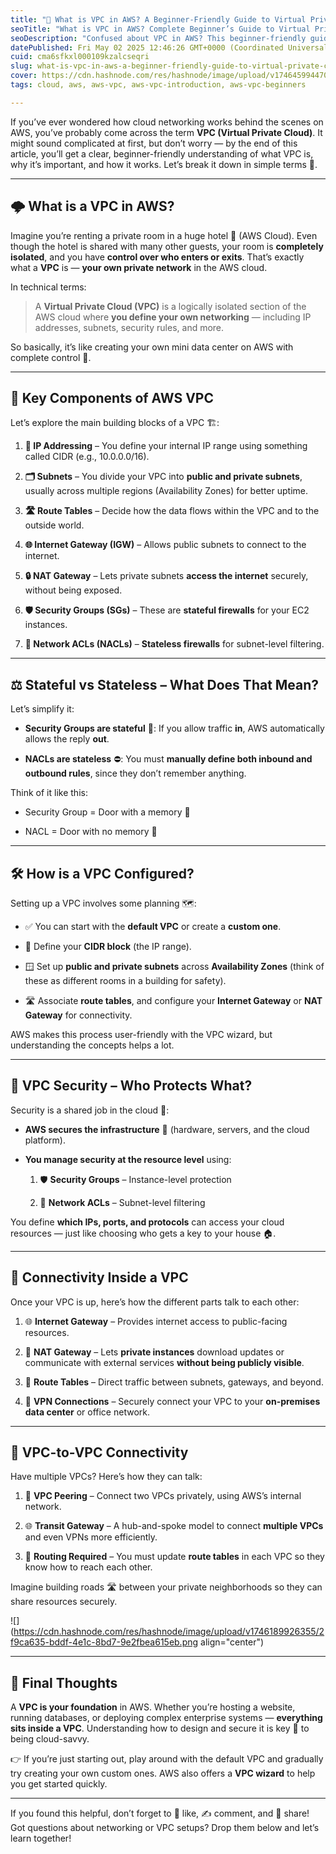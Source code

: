 ```yaml
---
title: "🚀 What is VPC in AWS? A Beginner-Friendly Guide to Virtual Private Cloud 🌐"
seoTitle: "What is VPC in AWS? Complete Beginner’s Guide to Virtual Private Cloud"
seoDescription: "Confused about VPC in AWS? This beginner-friendly guide breaks down VPC components, security settings, and connectivity — no tech jargon, just clear answers"
datePublished: Fri May 02 2025 12:46:26 GMT+0000 (Coordinated Universal Time)
cuid: cma6sfkxl000109kzalcseqri
slug: what-is-vpc-in-aws-a-beginner-friendly-guide-to-virtual-private-cloud
cover: https://cdn.hashnode.com/res/hashnode/image/upload/v1746459944701/5ae4ddcf-be7a-4bab-ab25-68e458b1ff10.png
tags: cloud, aws, aws-vpc, aws-vpc-introduction, aws-vpc-beginners

---
```


If you’ve ever wondered how cloud networking works behind the scenes on AWS, you’ve probably come across the term **VPC (Virtual Private Cloud)**. It might sound complicated at first, but don’t worry — by the end of this article, you’ll get a clear, beginner-friendly understanding of what VPC is, why it’s important, and how it works. Let’s break it down in simple terms 🧩.

---

## **🌩️ What is a VPC in AWS?**

Imagine you’re renting a private room in a huge hotel 🏨 (AWS Cloud). Even though the hotel is shared with many other guests, your room is **completely isolated**, and you have **control over who enters or exits**. That’s exactly what a **VPC** is — **your own private network** in the AWS cloud.

In technical terms:

> A **Virtual Private Cloud (VPC)** is a logically isolated section of the AWS cloud where **you define your own networking** — including IP addresses, subnets, security rules, and more.

So basically, it’s like creating your own mini data center on AWS with complete control 🔧.

---

## **🧱 Key Components of AWS VPC**

Let’s explore the main building blocks of a VPC 🏗️:

1. **🧮 IP Addressing** – You define your internal IP range using something called CIDR (e.g., 10.0.0.0/16).
    
2. **🗂️ Subnets** – You divide your VPC into **public and private subnets**, usually across multiple regions (Availability Zones) for better uptime.
    
3. **🛣️ Route Tables** – Decide how the data flows within the VPC and to the outside world.
    
4. **🌐 Internet Gateway (IGW)** – Allows public subnets to connect to the internet.
    
5. **🔒 NAT Gateway** – Lets private subnets **access the internet** securely, without being exposed.
    
6. **🛡️ Security Groups (SGs)** – These are **stateful firewalls** for your EC2 instances.
    
7. **🚧 Network ACLs (NACLs)** – **Stateless firewalls** for subnet-level filtering.
    

---

## **⚖️ Stateful vs Stateless – What Does That Mean?**

Let’s simplify it:

* **Security Groups are stateful** 🔁: If you allow traffic **in**, AWS automatically allows the reply **out**.
    
* **NACLs are stateless** ⛔: You must **manually define both inbound and outbound rules**, since they don’t remember anything.
    

Think of it like this:

* Security Group = Door with a memory 🧠
    
* NACL = Door with no memory 🤖
    

---

## **🛠️ How is a VPC Configured?**

Setting up a VPC involves some planning 🗺️:

* ✅ You can start with the **default VPC** or create a **custom one**.
    
* 🧮 Define your **CIDR block** (the IP range).
    
* 🪟 Set up **public and private subnets** across **Availability Zones** (think of these as different rooms in a building for safety).
    
* 🛣️ Associate **route tables**, and configure your **Internet Gateway** or **NAT Gateway** for connectivity.
    

AWS makes this process user-friendly with the VPC wizard, but understanding the concepts helps a lot.

---

## **🔐 VPC Security – Who Protects What?**

Security is a shared job in the cloud 🤝:

* **AWS secures the infrastructure** 🏰 (hardware, servers, and the cloud platform).
    
* **You manage security at the resource level** using:
    
    1. 🛡️ **Security Groups** – Instance-level protection
        
    2. 🚧 **Network ACLs** – Subnet-level filtering
        

You define **which IPs, ports, and protocols** can access your cloud resources — just like choosing who gets a key to your house 🏠.

---

## **🌉 Connectivity Inside a VPC**

Once your VPC is up, here’s how the different parts talk to each other:

1. 🌐 **Internet Gateway** – Provides internet access to public-facing resources.
    
2. 🔁 **NAT Gateway** – Lets **private instances** download updates or communicate with external services **without being publicly visible**.
    
3. 🧭 **Route Tables** – Direct traffic between subnets, gateways, and beyond.
    
4. 🔐 **VPN Connections** – Securely connect your VPC to your **on-premises data center** or office network.
    

---

## **🔄 VPC-to-VPC Connectivity**

Have multiple VPCs? Here’s how they can talk:

1. 🤝 **VPC Peering** – Connect two VPCs privately, using AWS’s internal network.
    
2. 🌐 **Transit Gateway** – A hub-and-spoke model to connect **multiple VPCs** and even VPNs more efficiently.
    
3. 🔧 **Routing Required** – You must update **route tables** in each VPC so they know how to reach each other.
    

Imagine building roads 🛣️ between your private neighborhoods so they can share resources securely.

![](https://cdn.hashnode.com/res/hashnode/image/upload/v1746189926355/2f9ca635-bddf-4e1c-8bd7-9e2fbea615eb.png align="center")

---

## **🧠 Final Thoughts**

A **VPC is your foundation** in AWS. Whether you’re hosting a website, running databases, or deploying complex enterprise systems — **everything sits inside a VPC**. Understanding how to design and secure it is key 🔑 to being cloud-savvy.

👉 If you’re just starting out, play around with the default VPC and gradually try creating your own custom ones. AWS also offers a **VPC wizard** to help you get started quickly.

---

If you found this helpful, don’t forget to 💙 like, ✍️ comment, and 🔁 share! Got questions about networking or VPC setups? Drop them below and let’s learn together!
